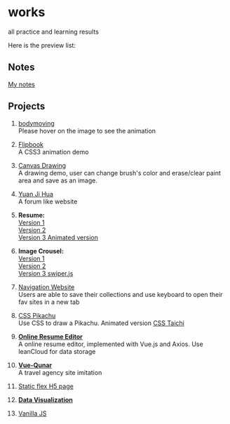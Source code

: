 # works
all practice and learning results

Here is the preview list:

## Notes
[My notes](https://github.com/jerkjoe/works/tree/master/blog-post)

## Projects
1. [bodymoving](http://josephjin.site/works/bodymoving/index.html)    
  Please hover on the image to see the animation

2. [Flipbook](http://josephjin.site/works/flipbook/)    
  A CSS3 animation demo
  
3. [Canvas Drawing](http://josephjin.site/works/huaban/canvas.html)    
  A drawing demo, user can change brush's color and erase/clear paint area and save as an image.

4. [Yuan Ji Hua](http://josephjin.site/works/demo)     
  A forum like website

5. **Resume:**      
  [Version 1](http://josephjin.site/works/resume/resume.html)     
  [Version 2](http://josephjin.site/works/resume/resume2.html)    
  [Version 3 Animated version](http://josephjin.site/works/resume-animation/)        

6. **Image Crousel:**       
   [Version 1](http://josephjin.site/works/lunbo/version1.html)      
   [Version 2](http://josephjin.site/works/lunbo/version2.html)    
   [Version 3 swiper.js](http://josephjin.site/works/swiper/swiper.html)
   
7. [Navigation Website](http://josephjin.site/works/navSite/secondNav.html)    
   Users are able to save their collections and use keyboard to open their fav sites in a new tab

8. [CSS Pikachu](http://josephjin.site/works/pikachu/pikachu.html)    
   Use CSS to draw a Pikachu. Animated version
   [CSS Taichi](http://josephjin.site/works/taichi/taichi.html)    
   
9. **[Online Resume Editor](http://josephjin.site/works/vue-resume/)**    
   A online resume editor, implemented with Vue.js and Axios. Use leanCloud for data storage
 
10. **[Vue-Qunar](http://josephjin.site/vue-qunar/dist/)**     
   A travel agency site imitation
   
11. [Static flex H5 page](http://josephjin.site/works/ife/ife-day12-15/)    

12. **[Data Visualization](http://josephjin.site/works/ife/sell/)**

13. [Vanilla JS](https://github.com/jerkjoe/works/tree/master/JS30)
